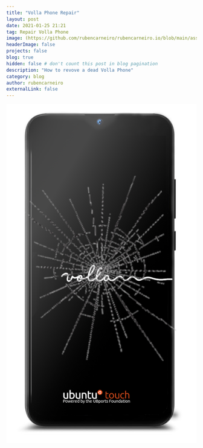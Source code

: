```yaml
---
title: "Volla Phone Repair"
layout: post
date: 2021-01-25 21:21
tag: Repair Volla Phone
image: (https://github.com/rubencarneiro/rubencarneiro.io/blob/main/assets/images/brand/bootlogobrand.png?raw=true)
headerImage: false
projects: false
blog: true
hidden: false # don't count this post in blog pagination
description: "How to revove a dead Volla Phone"
category: blog
author: rubencarneiro
externalLink: false
---
```


![Screenshot](https://github.com/rubencarneiro/rubencarneiro.io/blob/main/assets/images/devices/volla/volla.png?raw=true)